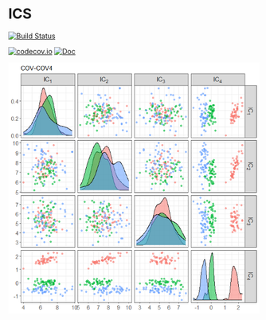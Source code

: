 # ICS

[![Build Status](https://github.com/valentint/ICS.jl/actions/workflows/CI.yml/badge.svg?branch=master)](https://github.com/valentint/ICS.jl/actions/workflows/CI.yml?query=branch%3Amaster)


[![codecov.io](http://codecov.io/github/valentint/ICS.jl/coverage.svg?branch=main)](http://codecov.io/github/valentint/ICS.jl?branch=main)
[![Doc](https://img.shields.io/badge/docs-dev-blue.svg)](https://valentint.github.io/ICS/dev/)

![](README-logo.png)<!-- -->

